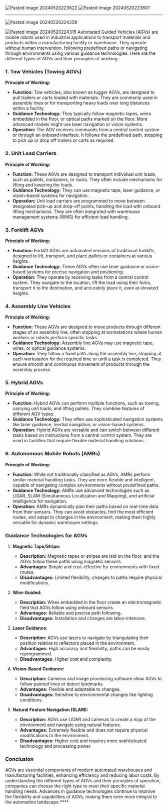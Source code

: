 ![Pasted image 20240520223622](Pasted%20image%2020240520223622.png)
![Pasted image 20240520223601](Pasted%20image%2020240520223601.png)

------------
![Pasted image 20240520224258](Pasted%20image%2020240520224258.png)

![Pasted image 20240520224315](Pasted%20image%2020240520224315.png)
Automated Guided Vehicles (AGVs) are mobile robots used in industrial applications to transport materials and products within a manufacturing facility or warehouse. They operate without human intervention, following predefined paths or navigating through environments using various guidance technologies. Here are the different types of AGVs and their principles of working:

### 1. Tow Vehicles (Towing AGVs)

**Principle of Working:**
- **Function:** Tow vehicles, also known as tugger AGVs, are designed to pull trailers or carts loaded with materials. They are commonly used in assembly lines or for transporting heavy loads over long distances within a facility.
- **Guidance Technology:** They typically follow magnetic tapes, wires embedded in the floor, or optical paths marked on the floor. More advanced models might use laser navigation or vision systems.
- **Operation:** The AGV receives commands from a central control system or through an onboard interface. It follows the predefined path, stopping to pick up or drop off trailers or carts as required.

### 2. Unit Load Carriers

**Principle of Working:**
- **Function:** These AGVs are designed to transport individual unit loads, such as pallets, containers, or racks. They often include mechanisms for lifting and lowering the loads.
- **Guidance Technology:** They can use magnetic tape, laser guidance, or vision-based systems for navigation.
- **Operation:** Unit load carriers are programmed to move between designated pick-up and drop-off points, handling the load with onboard lifting mechanisms. They are often integrated with warehouse management systems (WMS) for efficient load handling.

### 3. Forklift AGVs

**Principle of Working:**
- **Function:** Forklift AGVs are automated versions of traditional forklifts, designed to lift, transport, and place pallets or containers at various heights.
- **Guidance Technology:** These AGVs often use laser guidance or vision-based systems for precise navigation and positioning.
- **Operation:** They operate by receiving tasks from a central control system. They navigate to the location, lift the load using their forks, transport it to the destination, and accurately place it, even at elevated heights.

### 4. Assembly Line Vehicles

**Principle of Working:**
- **Function:** These AGVs are designed to move products through different stages of an assembly line, often stopping at workstations where human workers or robots perform specific tasks.
- **Guidance Technology:** Assembly line AGVs may use magnetic tape, wires, or optical guidance systems.
- **Operation:** They follow a fixed path along the assembly line, stopping at each workstation for the required time or until a task is completed. They ensure smooth and continuous movement of products through the assembly process.

### 5. Hybrid AGVs

**Principle of Working:**
- **Function:** Hybrid AGVs can perform multiple functions, such as towing, carrying unit loads, and lifting pallets. They combine features of different AGV types.
- **Guidance Technology:** They often use sophisticated navigation systems like laser guidance, inertial navigation, or vision-based systems.
- **Operation:** Hybrid AGVs are versatile and can switch between different tasks based on instructions from a central control system. They are used in facilities that require flexible material handling solutions.

### 6. Autonomous Mobile Robots (AMRs)

**Principle of Working:**
- **Function:** While not traditionally classified as AGVs, AMRs perform similar material handling tasks. They are more flexible and intelligent, capable of navigating complex environments without predefined paths.
- **Guidance Technology:** AMRs use advanced technologies such as LIDAR, SLAM (Simultaneous Localization and Mapping), and artificial intelligence for navigation.
- **Operation:** AMRs dynamically plan their paths based on real-time data from their sensors. They can avoid obstacles, find the most efficient routes, and adapt to changes in the environment, making them highly versatile for dynamic warehouse settings.

### Guidance Technologies for AGVs

1. **Magnetic Tape/Stripe:**
   - **Description:** Magnetic tapes or stripes are laid on the floor, and the AGVs follow these paths using magnetic sensors.
   - **Advantages:** Simple and cost-effective for environments with fixed routes.
   - **Disadvantages:** Limited flexibility; changes to paths require physical modifications.

2. **Wire-Guided:**
   - **Description:** Wires embedded in the floor create an electromagnetic field that AGVs follow using onboard sensors.
   - **Advantages:** Reliable and precise path following.
   - **Disadvantages:** Installation and changes are labor-intensive.

3. **Laser Guidance:**
   - **Description:** AGVs use lasers to navigate by triangulating their position relative to reflectors placed in the environment.
   - **Advantages:** High accuracy and flexibility; paths can be easily reprogrammed.
   - **Disadvantages:** Higher cost and complexity.

4. **Vision-Based Guidance:**
   - **Description:** Cameras and image processing software allow AGVs to follow painted lines or detect landmarks.
   - **Advantages:** Flexible and adaptable to changes.
   - **Disadvantages:** Sensitive to environmental changes like lighting conditions.

5. **Natural Feature Navigation (SLAM):**
   - **Description:** AGVs use LIDAR and cameras to create a map of the environment and navigate using natural features.
   - **Advantages:** Extremely flexible and does not require physical modifications to the environment.
   - **Disadvantages:** Higher cost and requires more sophisticated technology and processing power.

### Conclusion

AGVs are essential components of modern automated warehouses and manufacturing facilities, enhancing efficiency and reducing labor costs. By understanding the different types of AGVs and their principles of operation, companies can choose the right type to meet their specific material handling needs. Advances in guidance technologies continue to improve the flexibility and capabilities of AGVs, making them even more integral to the automation landscape.****
